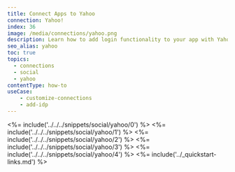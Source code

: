 ```yaml
---
title: Connect Apps to Yahoo
connection: Yahoo!
index: 36
image: /media/connections/yahoo.png
description: Learn how to add login functionality to your app with Yahoo. You will need to obtain a Consumer Key and Consumer Secret for Yahoo.
seo_alias: yahoo
toc: true
topics:
  - connections
  - social
  - yahoo
contentType: how-to
useCase:
    - customize-connections
    - add-idp
---
```

<%= include('../../../snippets/social/yahoo/0') %> 
<%= include('../../../snippets/social/yahoo/1') %> 
<%= include('../../../snippets/social/yahoo/2') %> 
<%= include('../../../snippets/social/yahoo/3') %> 
<%= include('../../../snippets/social/yahoo/4') %> 
<%= include('../_quickstart-links.md') %>
